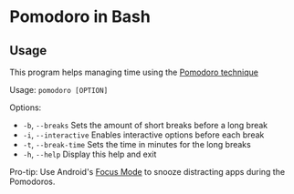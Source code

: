 # Pomodoro in Bash
## Usage
This program helps managing time using the [Pomodoro technique](https://en.wikipedia.org/wiki/Pomodoro_Technique)

Usage: `pomodoro [OPTION]`

Options:
*  `-b`, `--breaks`      Sets the amount of short breaks before a long break
*  `-i`, `--interactive` Enables interactive options before each break
*  `-t`, `--break-time`  Sets the time in minutes for the long breaks
*  `-h`, `--help`        Display this help and exit

Pro-tip: Use Android's [Focus Mode](https://www.blog.google/products/android/android-focus-mode/) to snooze distracting apps during the Pomodoros.
